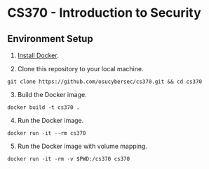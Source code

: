 # CS370 - Introduction to Security

## Environment Setup

1. [Install Docker](https://docs.docker.com/get-docker/).

2. Clone this repository to your local machine.
```
git clone https://github.com/osucybersec/cs370.git && cd cs370
```

3. Build the Docker image.
```
docker build -t cs370 .
```

4. Run the Docker image.
```
docker run -it --rm cs370
```

5. Run the Docker image with volume mapping.
```
docker run -it -rm -v $PWD:/cs370 cs370
```
